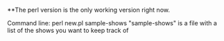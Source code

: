 **The perl version is the only working version right now.

Command line: perl new.pl sample-shows
"sample-shows" is a file with a list of the shows you want to keep track of
